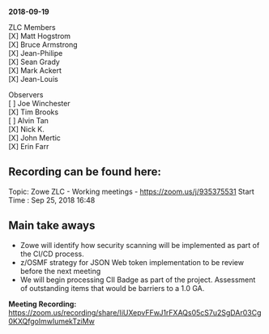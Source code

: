 __2018-09-19__

ZLC Members  
[X] Matt Hogstrom  
[X] Bruce Armstrong  
[X] Jean-Philipe  
[X] Sean Grady  
[X] Mark Ackert  
[X] Jean-Louis

Observers  
[ ] Joe Winchester  
[X] Tim Brooks  
[ ] Alvin Tan  
[X] Nick K.  
[X] John Mertic  
[X] Erin Farr

## Recording can be found here:

  Topic: Zowe ZLC - Working meetings -  https://zoom.us/j/935375531
Start Time : Sep 25, 2018 16:48

## Main take aways
- Zowe will identify how security scanning will be implemented as part of the CI/CD process.
- z/OSMF strategy for JSON Web token implementation to be review before the next meeting 
- We will begin processing CII Badge as part of the project.  Assessment of outstanding items that would be barriers to a 1.0 GA.

__Meeting Recording:__
https://zoom.us/recording/share/IiUXepvFFwJ1rFXAQs05cS7u2SgDAr03Cg0KXQfgolmwIumekTziMw
